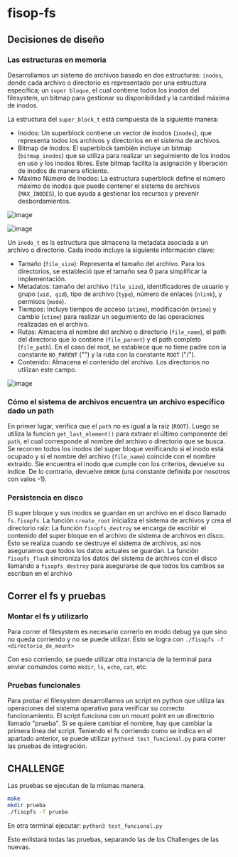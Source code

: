 # fisop-fs

## Decisiones de diseño

### Las estructuras en memoria

Desarrollamos un sistema de archivos basado en dos estructuras: `inodos`, donde cada archivo o directorio es representado por una estructura específica; un `super bloque`, el cual contiene todos los inodos del filesystem, un bitmap para gestionar su disponibilidad y la cantidad máxima de inodos.

La estructura del `super_block_t` está compuesta de la siguiente manera:

- Inodos: Un superblock contiene un vector de inodos (`inodes`), que representa todos los archivos y directorios en el sistema de archivos.
- Bitmap de Inodos: El superblock también incluye un bitmap (`bitmap_inodos`) que se utiliza para realizar un seguimiento de los inodos en uso y los inodos libres. Este bitmap facilita la asignación y liberación de inodos de manera eficiente.
- Máximo Número de Inodos: La estructura superblock define el número máximo de inodos que puede contener el sistema de archivos (`MAX_INODES`), lo que ayuda a gestionar los recursos y prevenir desbordamientos.

![image](https://github.com/fiubatps/sisop_2024a_g28/assets/86395729/c4947432-770d-4dcb-b65b-9c28a724d743)

![image](https://github.com/fiubatps/sisop_2024a_g28/assets/86395729/005fd3ed-cba3-453c-9925-f7e6e5253053)

Un `inodo_t` es ls estructura que almacena la metadata asociada a un archivo o directorio. Cada inodo incluye la siguiente información clave:

- Tamaño (`file_size`): Representa el tamaño del archivo. Para los directorios, se estableció que el tamaño sea 0 para simplificar la implementación.
- Metadatos: tamaño del archivo (`file_size`), identificadores de usuario y grupo (`uid, gid`), tipo de archivo (`type`), número de enlaces (`nlink`), y permisos (`mode`).
- Tiempos: Incluye tiempos de acceso (`atime`), modificación (`mtime`) y cambio (`ctime`) para realizar un seguimiento de las operaciones realizadas en el archivo.
- Rutas: Almacena el nombre del archivo o directorio (`file_name`), el path del directorio que lo contiene (`file_parent`) y el path completo (`file_path`). En el caso del root, se establece que no tiene padre con la constante `NO_PARENT` ("") y la ruta con la constante `ROOT` ("/").
- Contenido: Almacena el contenido del archivo. Los directorios no utilizan este campo.
  
![image](https://github.com/fiubatps/sisop_2024a_g28/assets/86395729/fa49cb5a-3aa7-4fb1-84e8-b3147e7c20ca)

### Cómo el sistema de archivos encuentra un archivo específico dado un path

En primer lugar, verifica que el `path` no es igual a la raíz (`ROOT`). Luego se utiliza la funcion `get_last_element()` para extraer el último componente del `path`, el cual corresponde al nombre del archivo o directorio que se busca. Se recorren todos los inodos del super bloque verificando si el inodo está ocupado y si el nombre del archivo (`file_name`) coincide con el nombre extraído. Sie encuentra el inodo que cumple con los criterios, devuelve su índice. De lo contrario, devuelve `ERROR` (una constante definida por nosotros con valos -1).

### Persistencia en disco

El super bloque y sus inodos se guardan en un archivo en el disco llamado `fs.fisopfs`. La función `create_root` inicializa el sistema de archivos y crea el directorio raíz:
La función `fisopfs_destroy` se encarga de escribir el contenido del super bloque en el archivo de sistema de archivos en disco. Esto se realiza cuando se destruye el sistema de archivos, así nos aseguramos que todos los datos actuales se guardan.
La función `fisopfs_flush` sincroniza los datos del sistema de archivos con el disco llamando a `fisopfs_destroy` para asegurarse de que todos los cambios se escriban en el archivo

## Correr el fs y pruebas

### Montar el fs y utilizarlo

Para correr el filesystem es necesario correrlo en modo debug ya que sino no queda corriendo y no se puede utilizar.
Esto se logra con `./fisopfs -f <directorio_de_mount>`

Con eso corriendo, se puede utilizar otra instancia de la terminal para enviar comandos como `mkdir`, `ls`, `echo`, `cat`, etc.

### Pruebas funcionales

Para probar el filesystem desarrollamos un script en python que utiliza las operaciones del sistema operativo para verificar su correcto funcionamiento.
El script funciona con un mount point en un directorio llamado "prueba". Si se quiere cambiar el nombre, hay que cambiar la primera línea del script.
Teniendo el fs corriendo como se indica en el apartado anterior, se puede utilizar `python3 test_funcional.py` para correr las pruebas de integración.

## CHALLENGE

Las pruebas se ejecutan de la mismas manera.

``` bash
make
mkdir prueba
./fisopfs -f prueba
```

En otra terminal ejecutar:
`python3 test_funcional.py`

Esto enlistará todas las pruebas, separando las de los Challenges de las nuevas.
